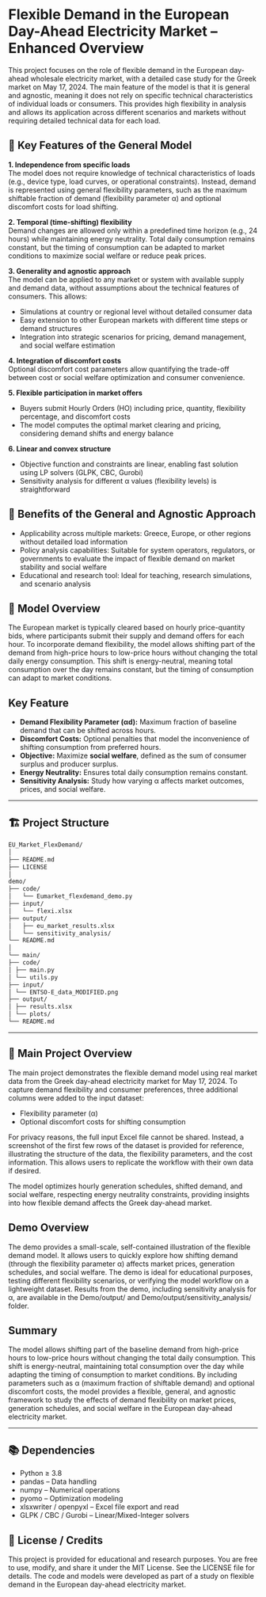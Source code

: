 # Flexible Demand in the European Day-Ahead Electricity Market – Enhanced Overview

This project focuses on the role of flexible demand in the European day-ahead wholesale electricity market, with a detailed case study for the Greek market on May 17, 2024. The main feature of the model is that it is general and agnostic, meaning it does not rely on specific technical characteristics of individual loads or consumers. This provides high flexibility in analysis and allows its application across different scenarios and markets without requiring detailed technical data for each load.

## 🔑 Key Features of the General Model

**1. Independence from specific loads**  
The model does not require knowledge of technical characteristics of loads (e.g., device type, load curves, or operational constraints). Instead, demand is represented using general flexibility parameters, such as the maximum shiftable fraction of demand (flexibility parameter α) and optional discomfort costs for load shifting.

**2. Temporal (time-shifting) flexibility**  
Demand changes are allowed only within a predefined time horizon (e.g., 24 hours) while maintaining energy neutrality. Total daily consumption remains constant, but the timing of consumption can be adapted to market conditions to maximize social welfare or reduce peak prices.

**3. Generality and agnostic approach**  
The model can be applied to any market or system with available supply and demand data, without assumptions about the technical features of consumers. This allows:  
- Simulations at country or regional level without detailed consumer data  
- Easy extension to other European markets with different time steps or demand structures  
- Integration into strategic scenarios for pricing, demand management, and social welfare estimation

**4. Integration of discomfort costs**  
Optional discomfort cost parameters allow quantifying the trade-off between cost or social welfare optimization and consumer convenience.

**5. Flexible participation in market offers**  
- Buyers submit Hourly Orders (HO) including price, quantity, flexibility percentage, and discomfort costs  
- The model computes the optimal market clearing and pricing, considering demand shifts and energy balance

**6. Linear and convex structure**  
- Objective function and constraints are linear, enabling fast solution using LP solvers (GLPK, CBC, Gurobi)  
- Sensitivity analysis for different α values (flexibility levels) is straightforward

## 🌟 Benefits of the General and Agnostic Approach
- Applicability across multiple markets: Greece, Europe, or other regions without detailed load information
- Policy analysis capabilities: Suitable for system operators, regulators, or governments to evaluate the impact of flexible demand on market stability and social welfare
- Educational and research tool: Ideal for teaching, research simulations, and scenario analysis

## 📌 Model Overview

The European market is typically cleared based on hourly price-quantity bids, where participants submit their supply and demand offers for each hour. To incorporate demand flexibility, the model allows shifting part of the demand from high-price hours to low-price hours without changing the total daily energy consumption. This shift is energy-neutral, meaning total consumption over the day remains constant, but the timing of consumption can adapt to market conditions.

## Key Feature

- **Demand Flexibility Parameter (αd):** Maximum fraction of baseline demand that can be shifted across hours.  
- **Discomfort Costs:** Optional penalties that model the inconvenience of shifting consumption from preferred hours.  
- **Objective:** Maximize **social welfare**, defined as the sum of consumer surplus and producer surplus.  
- **Energy Neutrality:** Ensures total daily consumption remains constant.  
- **Sensitivity Analysis:** Study how varying α affects market outcomes, prices, and social welfare.

---

## 🏗️ Project Structure

```bash
EU_Market_FlexDemand/
│
├── README.md
├── LICENSE
│
demo/
├── code/
│   └── Eumarket_flexdemand_demo.py
├── input/
│   └── flexi.xlsx
├── output/
│   ├── eu_market_results.xlsx
│   └── sensitivity_analysis/
└── README.md
│
└── main/
├── code/
│ ├── main.py
│ └── utils.py
├── input/
│ └── ENTSO-E_data_MODIFIED.png
├── output/
│ ├── results.xlsx
│ └── plots/
└── README.md
```
---

## 📄 Main Project Overview

The main project demonstrates the flexible demand model using real market data from the Greek day-ahead electricity market for May 17, 2024. To capture demand flexibility and consumer preferences, three additional columns were added to the input dataset:
- Flexibility parameter (α)
- Optional discomfort costs for shifting consumption

For privacy reasons, the full input Excel file cannot be shared. Instead, a screenshot of the first few rows of the dataset is provided for reference, illustrating the structure of the data, the flexibility parameters, and the cost information. This allows users to replicate the workflow with their own data if desired.

The model optimizes hourly generation schedules, shifted demand, and social welfare, respecting energy neutrality constraints, providing insights into how flexible demand affects the Greek day-ahead market.

## Demo Overview

The demo provides a small-scale, self-contained illustration of the flexible demand model. It allows users to quickly explore how shifting demand (through the flexibility parameter α) affects market prices, generation schedules, and social welfare. The demo is ideal for educational purposes, testing different flexibility scenarios, or verifying the model workflow on a lightweight dataset. Results from the demo, including sensitivity analysis for α, are available in the Demo/output/ and Demo/output/sensitivity_analysis/ folder.


## Summary

The model allows shifting part of the baseline demand from high-price hours to low-price hours without changing the total daily consumption. This shift is energy-neutral, maintaining total consumption over the day while adapting the timing of consumption to market conditions. By including parameters such as α (maximum fraction of shiftable demand) and optional discomfort costs, the model provides a flexible, general, and agnostic framework to study the effects of demand flexibility on market prices, generation schedules, and social welfare in the European day-ahead electricity market.

---

## 📚 Dependencies
- Python ≥ 3.8 
- pandas – Data handling
- numpy – Numerical operations
- pyomo – Optimization modeling
- xlsxwriter / openpyxl – Excel file export and read
- GLPK / CBC / Gurobi – Linear/Mixed-Integer solvers

## 📄 License / Credits

This project is provided for educational and research purposes. You are free to use, modify, and share it under the MIT License. See the LICENSE file for details.
The code and models were developed as part of a study on flexible demand in the European day-ahead electricity market.
